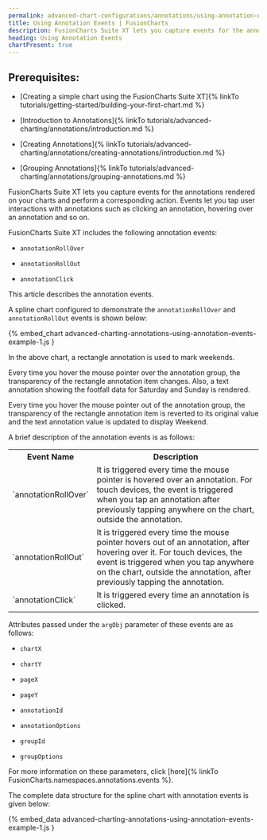 ```yaml
---
permalink: advanced-chart-configurations/annotations/using-annotation-events.html
title: Using Annotation Events | FusionCharts
description: FusionCharts Suite XT lets you capture events for the annotations rendered on your charts and perform a corresponding action.
heading: Using Annotation Events
chartPresent: true
---
```


## Prerequisites:

* [Creating a simple chart using the FusionCharts Suite XT]{% linkTo tutorials/getting-started/building-your-first-chart.md %}

* [Introduction to Annotations]{% linkTo tutorials/advanced-charting/annotations/introduction.md %}

* [Creating Annotations]{% linkTo tutorials/advanced-charting/annotations/creating-annotations/introduction.md %}

* [Grouping Annotations]{% linkTo tutorials/advanced-charting/annotations/grouping-annotations.md %}

FusionCharts Suite XT lets you capture events for the annotations rendered on your charts and perform a corresponding action. Events let you tap user interactions with annotations such as clicking an annotation, hovering over an annotation and so on.

FusionCharts Suite XT includes the following annotation events:

* `annotationRollOver`

* `annotationRollOut`

* `annotationClick`

This article describes the annotation events.

A spline chart configured to demonstrate the `annotationRollOver` and `annotationRollOut` events is shown below:

{% embed_chart advanced-charting-annotations-using-annotation-events-example-1.js }



In the above chart, a rectangle annotation is used to mark weekends.

Every time you hover the mouse pointer over the annotation group, the transparency of the rectangle annotation item changes. Also, a text annotation showing the footfall data for Saturday and Sunday is rendered.

Every time you hover the mouse pointer out of the annotation group, the transparency of the rectangle annotation item is reverted to its original value and the text annotation value is updated to display Weekend.

A brief description of the annotation events is as follows:

<table>
  <tr>
    <th>Event Name</th>
    <th>Description</th>
  </tr>
  <tr>
    <td>`annotationRollOver`
</td>
    <td>It is triggered every time the mouse pointer is hovered over an annotation. For touch devices, the event is triggered when you tap an annotation after previously tapping anywhere on the chart, outside the annotation.</td>
  </tr>
  <tr>
    <td>`annotationRollOut`</td>
    <td>It is triggered every time the mouse pointer hovers out of an annotation, after hovering over it. For touch devices, the event is triggered when you tap anywhere on the chart, outside the annotation, after previously tapping the annotation.</td>
  </tr>
  <tr>
    <td>`annotationClick`</td>
    <td>It is triggered every time an annotation is clicked. </td>
  </tr>
</table>


Attributes passed under the `argObj` parameter of these events are as follows:

* `chartX`

* `chartY`

* `pageX`

* `pageY`

* `annotationId`

* `annotationOptions`

* `groupId`

* `groupOptions`

For more information on these parameters, click [here]{% linkTo FusionCharts.namespaces.annotations.events %}.

The complete data structure for the spline chart with annotation events is given below:

{% embed_data advanced-charting-annotations-using-annotation-events-example-1.js }
